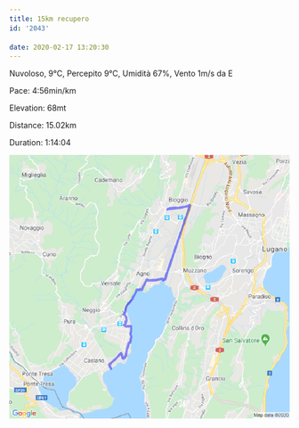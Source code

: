 ```yaml
---
title: 15km recupero
id: '2043'

date: 2020-02-17 13:20:30
---
```


Nuvoloso, 9°C, Percepito 9°C, Umidità 67%, Vento 1m/s da E

Pace: 4:56min/km

Elevation: 68mt

Distance: 15.02km

Duration: 1:14:04

![image](/images/2021/08/20200217-activity-map.png)
